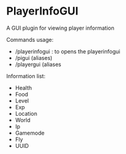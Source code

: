 # PlayerInfoGUI
A GUI plugin for viewing player information

Commands usage:
- /playerinfogui : to opens the playerinfogui
- /pigui (aliases)
- /playergui (aliases

Information list:
- Health
- Food
- Level
- Exp
- Location
- World
- Ip
- Gamemode
- Fly
- UUID
